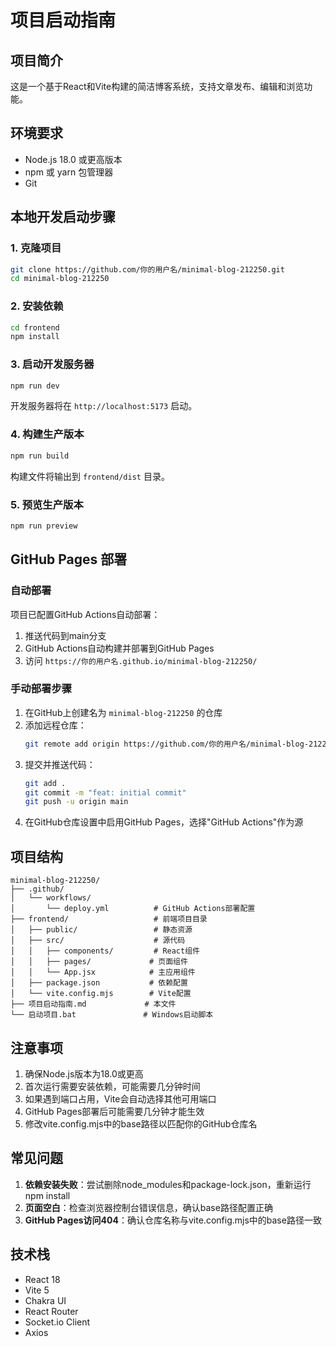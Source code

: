 # 项目启动指南

## 项目简介
这是一个基于React和Vite构建的简洁博客系统，支持文章发布、编辑和浏览功能。

## 环境要求
- Node.js 18.0 或更高版本
- npm 或 yarn 包管理器
- Git

## 本地开发启动步骤

### 1. 克隆项目
```bash
git clone https://github.com/你的用户名/minimal-blog-212250.git
cd minimal-blog-212250
```

### 2. 安装依赖
```bash
cd frontend
npm install
```

### 3. 启动开发服务器
```bash
npm run dev
```

开发服务器将在 `http://localhost:5173` 启动。

### 4. 构建生产版本
```bash
npm run build
```

构建文件将输出到 `frontend/dist` 目录。

### 5. 预览生产版本
```bash
npm run preview
```

## GitHub Pages 部署

### 自动部署
项目已配置GitHub Actions自动部署：
1. 推送代码到main分支
2. GitHub Actions自动构建并部署到GitHub Pages
3. 访问 `https://你的用户名.github.io/minimal-blog-212250/`

### 手动部署步骤
1. 在GitHub上创建名为 `minimal-blog-212250` 的仓库
2. 添加远程仓库：
   ```bash
   git remote add origin https://github.com/你的用户名/minimal-blog-212250.git
   ```
3. 提交并推送代码：
   ```bash
   git add .
   git commit -m "feat: initial commit"
   git push -u origin main
   ```
4. 在GitHub仓库设置中启用GitHub Pages，选择"GitHub Actions"作为源

## 项目结构
```
minimal-blog-212250/
├── .github/
│   └── workflows/
│       └── deploy.yml          # GitHub Actions部署配置
├── frontend/                   # 前端项目目录
│   ├── public/                 # 静态资源
│   ├── src/                    # 源代码
│   │   ├── components/         # React组件
│   │   ├── pages/             # 页面组件
│   │   └── App.jsx            # 主应用组件
│   ├── package.json           # 依赖配置
│   └── vite.config.mjs        # Vite配置
├── 项目启动指南.md             # 本文件
└── 启动项目.bat               # Windows启动脚本
```

## 注意事项
1. 确保Node.js版本为18.0或更高
2. 首次运行需要安装依赖，可能需要几分钟时间
3. 如果遇到端口占用，Vite会自动选择其他可用端口
4. GitHub Pages部署后可能需要几分钟才能生效
5. 修改vite.config.mjs中的base路径以匹配你的GitHub仓库名

## 常见问题
1. **依赖安装失败**：尝试删除node_modules和package-lock.json，重新运行npm install
2. **页面空白**：检查浏览器控制台错误信息，确认base路径配置正确
3. **GitHub Pages访问404**：确认仓库名称与vite.config.mjs中的base路径一致

## 技术栈
- React 18
- Vite 5
- Chakra UI
- React Router
- Socket.io Client
- Axios